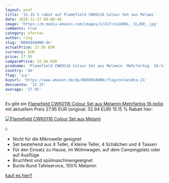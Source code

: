 ```yaml
---
layout: post
title: '15.15 % rabat auf Flamefield CWK0116 Colour Set aus Melami'
date: 2020-12-27 08:00:40
image: 'https://m.media-amazon.com/images/I/41T+zLGkRDL._SL200_.jpg'
comments: true
category: ofertas
author: ring
slug: 'B00U8XAHNO-de'
actualPrice: 27.95 EUR
currency: EUR
price: 27.95
comparePrice: 32.94 EUR
prodname: 'Flamefield CWK0116 Colour Set aus Melamin  Mehrfarbig  16-teilig'
country: 'de'
flag: '🇩🇪'
buyurl: 'https://www.amazon.de/dp/B00U8XAHNO/?tag=tolees0ca-21'
descuento: '15.15'
average: '27.95'
---
```


Es gibt ein [Flamefield CWK0116 Colour Set aus Melamin  Mehrfarbig  16-teilig](https://www.amazon.de/dp/B00U8XAHNO/?tag=tolees0ca-21) mit aktuellem Preis 27.95 EUR (original: 32.94 EUR) 15.15 % Rabatt hier:

[![Flamefield CWK0116 Colour Set aus Melami](https://m.media-amazon.com/images/I/41T+zLGkRDL._SL200_.jpg)](https://www.amazon.de/dp/B00U8XAHNO/?tag=tolees0ca-21)

ℹ️:

- Nicht für die Mikrowelle geeignet
- Set bestehend aus 4 Teller, 4 kleine Teller, 4 Schälchen und 4 Tassen
- Für den Einsatz zu Hause, im Wohnwagen, auf dem Campingplatz oder auf Ausflüge
- Bruchfest und spülmaschinengeeignet
- Bunte Rund Tafelservice, 100% Melamin

[kauf es hier!!](https://www.amazon.de/dp/B00U8XAHNO/?tag=tolees0ca-21)
